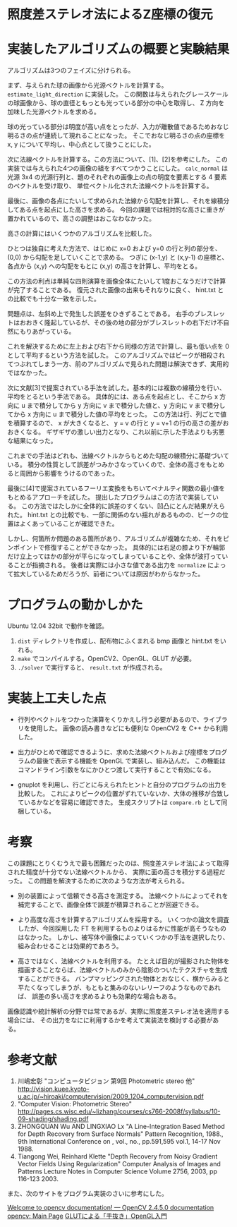 # 照度差ステレオ法によるZ座標の復元

# 実装したアルゴリズムの概要と実験結果

アルゴリズムは3つのフェイズに分けられる。

まず、与えられた球の画像から光源ベクトルを計算する。`estimate_light_direction` に実装した。
この関数は与えられたグレースケールの球画像から、球の直径ともっとも光っている部分の中心を取得し、
Z 方向を加味した光源ベクトルを求める。

球の光っている部分は明度が高い点をとったが、入力が離散値であるためおなじ明るさの点が連続して現れることになった。
そこでおなじ明るさの点の座標を x, y について平均し、中心点として扱うことにした。


次に法線ベクトルを計算する。この方法について、[1]、[2]を参考にした。
この実装では与えられた4つの画像の組をすべてつかうことにした。
`calc_normal` は光源 3x4 の光源行列と、題のそれぞれの画像上の点の明度を要素とする 4 要素のベクトルを受け取り、
単位ベクトル化された法線ベクトルを計算する。


最後に、画像の各点にたいして求められた法線から勾配を計算し、それを線積分してある点を起点にした高さを求める。
今回の課題では相対的な高さに重きが置かれているので、高さの調整はおこなわなかった。

高さの計算にはいくつかのアルゴリズムを比較した。

ひとつは独自に考えた方法で、はじめに x=0 および y=0 の行と列の部分を、 (0,0) から勾配を足していくことで求める。
つぎに (x-1,y) と (x,y-1) の座標と、各点から (x,y) への勾配をもとに (x,y) の高さを計算し、平均をとる。

この方法の利点は単純な四則演算を画像全体にたいして1度おこなうだけで計算が完了することである。
復元された画像の出来もそれなりに良く、 hint.txt との比較でも十分な一致を示した。

問題点は、左斜め上で発生した誤差をひきずることである。
右手のブレスレットはおおきく隆起しているが、その後の地の部分がブレスレットの右下だけ不自然にもりあがっている。

これを解決するために左上および右下から同様の方法で計算し、最も低い点を 0 として平均するという方法を試した。
このアルゴリズムではピークが相殺されてつぶれてしまう一方、前のアルゴリズムで見られた問題は解決できず、実用的ではなかった。

次に文献[3]で提案されている手法を試した。基本的には複数の線積分を行い、平均をとるという手法である。
具体的には、ある点を起点とし、そこから x 方向に u まで積分してから y 方向に v まで積分した値と、y 方向に v まで積分してから x 方向に u まで積分した値の平均をとった。
この方法は行、列ごとで値を積算するので、 x が大きくなると、 y = v の行と y = v+1 の行の高さの差がおおきくなる。
ギザギザの激しい出力となり、これ以前に示した手法よりも劣悪な結果になった。

これまでの手法はどれも、法線ベクトルからもとめた勾配の線積分に基礎づいている。
積分の性質として誤差がつみかさなっていくので、全体の高さをもとめると周囲から影響をうけるのであった。

最後に[4]で提案されているフーリエ変換をもちいてペナルティ関数の最小値をもとめるアプローチを試した。
提出したプログラムはこの方法で実装している。
この方法ではたしかに全体的に誤差のすくない、凹凸にとんだ結果がえられた。
hint.txt との比較でも、一部に関係のない揺れがあるものの、ピークの位置はよくあっていることが確認できた。

しかし、何箇所か問題のある箇所があり、アルゴリズムが複雑なため、それをピンポイントで修復することができなかった。
具体的には右足の膝より下が輪郭だけ立上ってほかの部分が平らになってしまっていることや、全体が波打っていることが指摘される。
後者は実際には小さな値である出力を `normalize` によって拡大しているためだろうが、前者については原因がわからなかった。

# プログラムの動かしかた

Ubuntu 12.04 32bit で動作を確認。

1. `dist` ディレクトリを作成し、配布物にふくまれる bmp 画像と hint.txt をいれる。
2. `make` でコンパイルする。OpenCV2、OpenGL、GLUT が必要。
3. `./solver` で実行すると、 `result.txt` が作成される。

# 実装上工夫した点

- 行列やベクトルをつかった演算をくりかえし行う必要があるので、ライブラリを使用した。
  画像の読み書きなどにも便利な OpenCV2 を C++ から利用した。

- 出力がひとめで確認できるように、求めた法線ベクトルおよび座標をプログラムの最後で表示する機能を OpenGL で実装し、組み込んだ。
  この機能はコマンドライン引数をなにかひとつ渡して実行することで有効になる。

- gnuplot を利用し、行ごとに与えられたヒントと自分のプログラムの出力を比較した。
  これによりピークの位置がずれていないか、大体の推移が合致しているかなどを容易に確認できた。
  生成スクリプトは `compare.rb` として同梱している。

# 考察

この課題にとりくむうえで最も困難だったのは、照度差ステレオ法によって取得された精度が十分でない法線ベクトルから、
実際に面の高さを積分する過程だった。
この問題を解決するために次のような方法が考えられる。

- 別の装置によって信頼できる高さを測定する。
  法線ベクトルによってそれを補完することで、画像全体で誤差が積算されることが回避できる。

- より高度な高さを計算するアルゴリズムを採用する。
  いくつかの論文を調査したが、今回採用した FT を利用するものよりはるかに性能が高そうなものはなかった。
  しかし、被写体や画像によっていくつかの手法を選択したり、組み合わせることは効果的であろう。

- 高さではなく、法線ベクトルを利用する。
  たとえば目的が撮影された物体を描画することならば、法線ベクトルのみから陰影のついたテクスチャを生成することができる。
  バンプマッピングされた物体とおなじく、横からみると平たくなってしまうが、もともと集みのないレリーフのようなものであれば、
  誤差の多い高さを求めるよりも効果的な場合もある。

画像認識や統計解析の分野では常であるが、実際に照度差ステレオ法を適用する場合には、
その出力をなにに利用するかを考えて実装法を検討する必要がある。

# 参考文献

1. 川嶋宏彰 "コンピュータビジョン 第9回 Photometric stereo 他" http://vision.kuee.kyoto-u.ac.jp/~hiroaki/computervision/2009_1204_computervision.pdf
2. "Computer Vision: Photometric Stereo" http://pages.cs.wisc.edu/~lizhang/courses/cs766-2008f/syllabus/10-09-shading/shading.pdf
3. ZHONGQUAN Wu AND LINGXIAO Lx "A Line-Integration Based Method for Depth Recovery from Surface Normals" Pattern Recognition, 1988., 9th International Conference on , vol., no., pp.591,595 vol.1, 14-17 Nov 1988.
4.  Tiangong Wei, Reinhard Klette "Depth Recovery from Noisy Gradient Vector Fields Using Regularization" Computer Analysis of Images and Patterns Lecture Notes in Computer Science Volume 2756, 2003, pp 116-123 2003.

また、次のサイトをプログラム実装のさいに参考にした。

[Welcome to opencv documentation! — OpenCV 2.4.5.0 documentation](http://docs.opencv.org)
[opencv: Main Page](http://www710.univ-lyon1.fr/~eguillou/documentation/opencv2/)
[GLUTによる「手抜き」OpenGL入門](http://www.wakayama-u.ac.jp/~tokoi/opengl/libglut.html)
